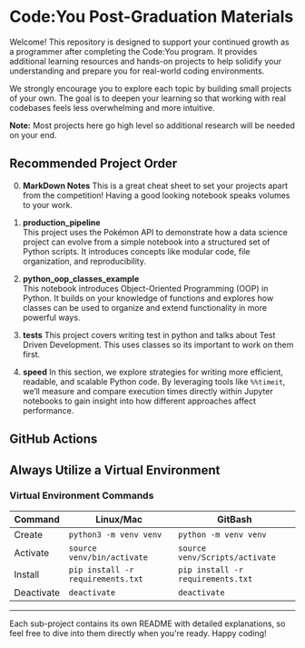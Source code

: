 # Code:You Post-Graduation Materials

Welcome! This repository is designed to support your continued growth as a programmer after completing the Code:You program. It provides additional learning resources and hands-on projects to help solidify your understanding and prepare you for real-world coding environments.

We strongly encourage you to explore each topic by building small projects of your own. The goal is to deepen your learning so that working with real codebases feels less overwhelming and more intuitive.

**Note:** Most projects here go high level so additional research will be needed on your end.

## Recommended Project Order

0. **MarkDown Notes**
   This is a great cheat sheet to set your projects apart from the competition! Having a good looking notebook speaks volumes to your work.

1. **production_pipeline**  
   This project uses the Pokémon API to demonstrate how a data science project can evolve from a simple notebook into a structured set of Python scripts. It introduces concepts like modular code, file organization, and reproducibility.

2. **python_oop_classes_example**  
   This notebook introduces Object-Oriented Programming (OOP) in Python. It builds on your knowledge of functions and explores how classes can be used to organize and extend functionality in more powerful ways.

3. **tests**
  This project covers writing test in python and talks about Test Driven Development. This uses classes so its important to work on them first. 

4. **speed**
   In this section, we explore strategies for writing more efficient, readable, and scalable Python code. By leveraging tools like `%%timeit`, we’ll measure and compare execution times directly within Jupyter notebooks to gain insight into how different approaches affect performance.


## GitHub Actions

## Always Utilize a Virtual Environment


### Virtual Environment Commands
| Command | Linux/Mac | GitBash |
| ------- | --------- | ------- |
| Create | `python3 -m venv venv` | `python -m venv venv` |
| Activate | `source venv/bin/activate` | `source venv/Scripts/activate` |
| Install | `pip install -r requirements.txt` | `pip install -r requirements.txt` |
| Deactivate | `deactivate` | `deactivate` |

---

Each sub-project contains its own README with detailed explanations, so feel free to dive into them directly when you're ready. Happy coding!

